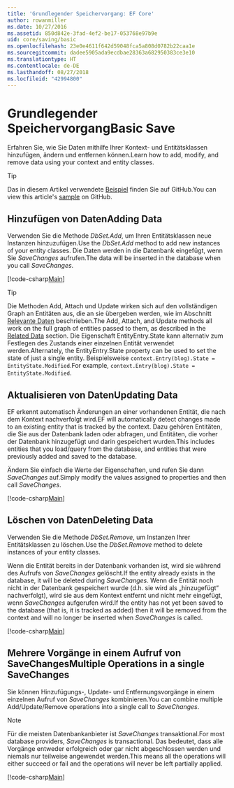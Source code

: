 ```yaml
---
title: 'Grundlegender Speichervorgang: EF Core'
author: rowanmiller
ms.date: 10/27/2016
ms.assetid: 850d842e-3fad-4ef2-be17-053768e97b9e
uid: core/saving/basic
ms.openlocfilehash: 23e0e4611f642d59048fca5a808d0782b22caa1e
ms.sourcegitcommit: dadee5905ada9ecdbae28363a682950383ce3e10
ms.translationtype: HT
ms.contentlocale: de-DE
ms.lasthandoff: 08/27/2018
ms.locfileid: "42994800"
---
```

# <a name="basic-save"></a><span data-ttu-id="9118c-102">Grundlegender Speichervorgang</span><span class="sxs-lookup"><span data-stu-id="9118c-102">Basic Save</span></span>

<span data-ttu-id="9118c-103">Erfahren Sie, wie Sie Daten mithilfe Ihrer Kontext- und Entitätsklassen hinzufügen, ändern und entfernen können.</span><span class="sxs-lookup"><span data-stu-id="9118c-103">Learn how to add, modify, and remove data using your context and entity classes.</span></span>

> [!TIP]  
> <span data-ttu-id="9118c-104">Das in diesem Artikel verwendete [Beispiel](https://github.com/aspnet/EntityFramework.Docs/tree/master/samples/core/Saving/Saving/Basics/) finden Sie auf GitHub.</span><span class="sxs-lookup"><span data-stu-id="9118c-104">You can view this article's [sample](https://github.com/aspnet/EntityFramework.Docs/tree/master/samples/core/Saving/Saving/Basics/) on GitHub.</span></span>

## <a name="adding-data"></a><span data-ttu-id="9118c-105">Hinzufügen von Daten</span><span class="sxs-lookup"><span data-stu-id="9118c-105">Adding Data</span></span>

<span data-ttu-id="9118c-106">Verwenden Sie die Methode *DbSet.Add*, um Ihren Entitätsklassen neue Instanzen hinzuzufügen.</span><span class="sxs-lookup"><span data-stu-id="9118c-106">Use the *DbSet.Add* method to add new instances of your entity classes.</span></span> <span data-ttu-id="9118c-107">Die Daten werden in die Datenbank eingefügt, wenn Sie *SaveChanges* aufrufen.</span><span class="sxs-lookup"><span data-stu-id="9118c-107">The data will be inserted in the database when you call *SaveChanges*.</span></span>

[!code-csharp[Main](../../../samples/core/Saving/Saving/Basics/Sample.cs#Add)]

> [!TIP]  
> <span data-ttu-id="9118c-108">Die Methoden Add, Attach und Update wirken sich auf den vollständigen Graph an Entitäten aus, die an sie übergeben werden, wie im Abschnitt [Relevante Daten](related-data.md) beschrieben.</span><span class="sxs-lookup"><span data-stu-id="9118c-108">The Add, Attach, and Update methods all work on the full graph of entities passed to them, as described in the [Related Data](related-data.md) section.</span></span> <span data-ttu-id="9118c-109">Die Eigenschaft EntityEntry.State kann alternativ zum Festlegen des Zustands einer einzelnen Entität verwendet werden.</span><span class="sxs-lookup"><span data-stu-id="9118c-109">Alternately, the EntityEntry.State property can be used to set the state of just a single entity.</span></span> <span data-ttu-id="9118c-110">Beispielsweise `context.Entry(blog).State = EntityState.Modified`.</span><span class="sxs-lookup"><span data-stu-id="9118c-110">For example, `context.Entry(blog).State = EntityState.Modified`.</span></span>

## <a name="updating-data"></a><span data-ttu-id="9118c-111">Aktualisieren von Daten</span><span class="sxs-lookup"><span data-stu-id="9118c-111">Updating Data</span></span>

<span data-ttu-id="9118c-112">EF erkennt automatisch Änderungen an einer vorhandenen Entität, die nach dem Kontext nachverfolgt wird.</span><span class="sxs-lookup"><span data-stu-id="9118c-112">EF will automatically detect changes made to an existing entity that is tracked by the context.</span></span> <span data-ttu-id="9118c-113">Dazu gehören Entitäten, die Sie aus der Datenbank laden oder abfragen, und Entitäten, die vorher der Datenbank hinzugefügt und darin gespeichert wurden.</span><span class="sxs-lookup"><span data-stu-id="9118c-113">This includes entities that you load/query from the database, and entities that were previously added and saved to the database.</span></span>

<span data-ttu-id="9118c-114">Ändern Sie einfach die Werte der Eigenschaften, und rufen Sie dann *SaveChanges* auf.</span><span class="sxs-lookup"><span data-stu-id="9118c-114">Simply modify the values assigned to properties and then call *SaveChanges*.</span></span>

[!code-csharp[Main](../../../samples/core/Saving/Saving/Basics/Sample.cs#Update)]

## <a name="deleting-data"></a><span data-ttu-id="9118c-115">Löschen von Daten</span><span class="sxs-lookup"><span data-stu-id="9118c-115">Deleting Data</span></span>

<span data-ttu-id="9118c-116">Verwenden Sie die Methode *DbSet.Remove*, um Instanzen Ihrer Entitätsklassen zu löschen.</span><span class="sxs-lookup"><span data-stu-id="9118c-116">Use the *DbSet.Remove* method to delete instances of your entity classes.</span></span>

<span data-ttu-id="9118c-117">Wenn die Entität bereits in der Datenbank vorhanden ist, wird sie während des Aufrufs von *SaveChanges* gelöscht.</span><span class="sxs-lookup"><span data-stu-id="9118c-117">If the entity already exists in the database, it will be deleted during *SaveChanges*.</span></span> <span data-ttu-id="9118c-118">Wenn die Entität noch nicht in der Datenbank gespeichert wurde (d.h. sie wird als „hinzugefügt“ nachverfolgt), wird sie aus dem Kontext entfernt und nicht mehr eingefügt, wenn *SaveChanges* aufgerufen wird.</span><span class="sxs-lookup"><span data-stu-id="9118c-118">If the entity has not yet been saved to the database (that is, it is tracked as added) then it will be removed from the context and will no longer be inserted when *SaveChanges* is called.</span></span>

[!code-csharp[Main](../../../samples/core/Saving/Saving/Basics/Sample.cs#Remove)]

## <a name="multiple-operations-in-a-single-savechanges"></a><span data-ttu-id="9118c-119">Mehrere Vorgänge in einem Aufruf von SaveChanges</span><span class="sxs-lookup"><span data-stu-id="9118c-119">Multiple Operations in a single SaveChanges</span></span>

<span data-ttu-id="9118c-120">Sie können Hinzufügungs-, Update- und Entfernungsvorgänge in einem einzelnen Aufruf von *SaveChanges* kombinieren.</span><span class="sxs-lookup"><span data-stu-id="9118c-120">You can combine multiple Add/Update/Remove operations into a single call to *SaveChanges*.</span></span>

> [!NOTE]  
> <span data-ttu-id="9118c-121">Für die meisten Datenbankanbieter ist *SaveChanges* transaktional.</span><span class="sxs-lookup"><span data-stu-id="9118c-121">For most database providers, *SaveChanges* is transactional.</span></span> <span data-ttu-id="9118c-122">Das bedeutet, dass alle Vorgänge entweder erfolgreich oder gar nicht abgeschlossen werden und niemals nur teilweise angewendet werden.</span><span class="sxs-lookup"><span data-stu-id="9118c-122">This means  all the operations will either succeed or fail and the operations will never be left partially applied.</span></span>

[!code-csharp[Main](../../../samples/core/Saving/Saving/Basics/Sample.cs#MultipleOperations)]

